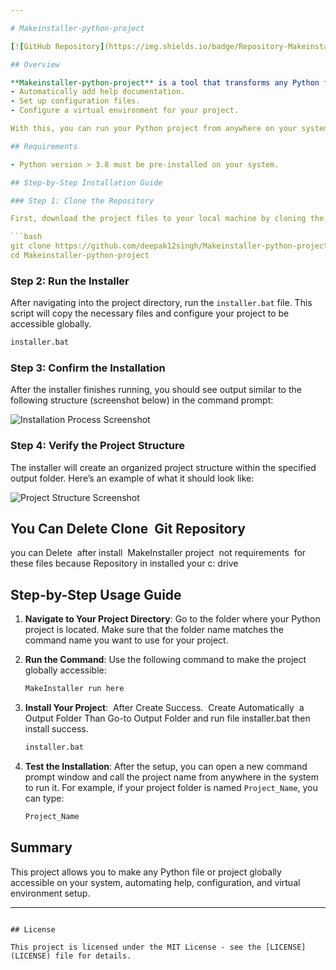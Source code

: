 ```yaml
---

# Makeinstaller-python-project

[![GitHub Repository](https://img.shields.io/badge/Repository-Makeinstaller--python--project-blue)](https://github.com/deepak12singh/Makeinstaller-python-project)

## Overview

**Makeinstaller-python-project** is a tool that transforms any Python file or Python project into a globally accessible command on your system. This installer script will:
- Automatically add help documentation.
- Set up configuration files.
- Configure a virtual environment for your project.

With this, you can run your Python project from anywhere on your system simply by calling its name in the command prompt.

## Requirements

- Python version > 3.8 must be pre-installed on your system.

## Step-by-Step Installation Guide

### Step 1: Clone the Repository

First, download the project files to your local machine by cloning the repository.

```bash
git clone https://github.com/deepak12singh/Makeinstaller-python-project
cd Makeinstaller-python-project
```

### Step 2: Run the Installer

After navigating into the project directory, run the `installer.bat` file. This script will copy the necessary files and configure your project to be accessible globally.

```bash
installer.bat
```

### Step 3: Confirm the Installation

After the installer finishes running, you should see output similar to the following structure (screenshot below) in the command prompt:

![Installation Process Screenshot](images/installation_process.png)

### Step 4: Verify the Project Structure

The installer will create an organized project structure within the specified output folder. Here’s an example of what it should look like:

![Project Structure Screenshot](images/project_structure.png)

## You Can Delete Clone  Git Repository 
 you can Delete  after install  MakeInstaller project  not requirements  for these files because Repository in installed your c: drive  

## Step-by-Step Usage Guide

1. **Navigate to Your Project Directory**: Go to the folder where your Python project is located. Make sure that the folder name matches the command name you want to use for your project.

2. **Run the Command**: Use the following command to make the project globally accessible:

   ```bash
   MakeInstaller run here
   ```
3. **Install Your Project**:  After Create Success.  Create Automatically  a Output Folder Than Go-to Output Folder and run file installer.bat then install success.
    ```bash
   installer.bat
   ```

4. **Test the Installation**: After the setup, you can open a new command prompt window and call the project name from anywhere in the system to run it. For example, if your project folder is named `Project_Name`, you can type:

   ```bash
   Project_Name
   ```

## Summary

This project allows you to make any Python file or project globally accessible on your system, automating help, configuration, and virtual environment setup.

---
```

## License

This project is licensed under the MIT License - see the [LICENSE](LICENSE) file for details.
